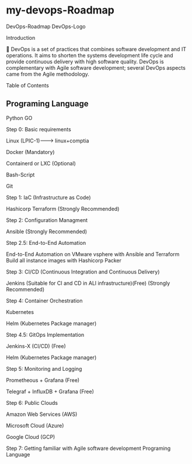 # my-devops-Roadmap


DevOps-Roadmap
DevOps-Logo

Introduction

📌 DevOps is a set of practices that combines software development and IT operations. It aims to shorten the systems development life cycle and provide continuous delivery with high software quality. DevOps is complementary with Agile software development; several DevOps aspects came from the Agile methodology.


Table of Contents

## Programing Language

Python
GO

Step 0: Basic requirements

Linux (LPIC-1)---> linux+comptia

Docker (Mandatory)

Containerd or LXC (Optional)

Bash-Script

Git

Step 1: IaC (Infrastructure as Code)

Hashicorp Terraform (Strongly Recommended)


Step 2: Configuration Managment

Ansible (Strongly Recommended)

Step 2.5: End-to-End Automation

End-to-End Automation on VMware vsphere with Ansible and Terraform
Build all instance images with Hashicorp Packer

Step 3: CI/CD (Continuous Integration and Continuous Delivery)

Jenkins (Suitable for CI and CD in ALl infrastructure)(Free) (Strongly Recommended)

Step 4: Container Orchestration

Kubernetes

Helm (Kubernetes Package manager)

Step 4.5: GitOps Implementation

Jenkins-X (CI/CD) (Free)

Helm (Kubernetes Package manager)

Step 5: Monitoring and Logging

Prometheous + Grafana (Free)

Telegraf + InfluxDB + Grafana (Free)

Step 6: Public Clouds

Amazon Web Services (AWS)

Microsoft Cloud (Azure)

Google Cloud (GCP)

Step 7: Getting familiar with Agile software development
Programing Language



